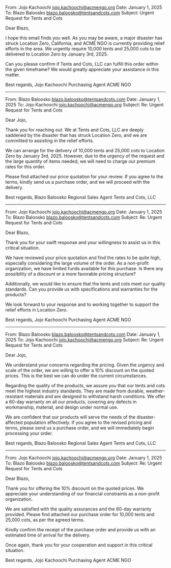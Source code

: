 From: Jojo Kachoochi <jojo.kachoochi@acmengo.org>
Date: January 1, 2025
To: Blazo Baloosko <blazo.baloosko@tentsandcots.com>
Subject: Urgent Request for Tents and Cots

Dear Blazo,

I hope this email finds you well. As you may be aware, a major disaster has struck Location Zero, California, and ACME NGO is currently providing relief efforts in the area. We urgently require 10,000 tents and 25,000 cots to be delivered to Location Zero by January 3rd, 2025. 

Can you please confirm if Tents and Cots, LLC can fulfill this order within the given timeframe? We would greatly appreciate your assistance in this matter.

Best regards,
Jojo Kachoochi
Purchasing Agent
ACME NGO

---

From: Blazo Baloosko <blazo.baloosko@tentsandcots.com>
Date: January 1, 2025
To: Jojo Kachoochi <jojo.kachoochi@acmengo.org>
Subject: Re: Urgent Request for Tents and Cots

Dear Jojo,

Thank you for reaching out. We at Tents and Cots, LLC are deeply saddened by the disaster that has struck Location Zero, and we are committed to assisting in the relief efforts.

We can arrange for the delivery of 10,000 tents and 25,000 cots to Location Zero by January 3rd, 2025. However, due to the urgency of the request and the large quantity of items needed, we will need to charge our premium rates for this order.

Please find attached our price quotation for your review. If you agree to the terms, kindly send us a purchase order, and we will proceed with the delivery.

Best regards,
Blazo Baloosko
Regional Sales Agent
Tents and Cots, LLC

---

From: Jojo Kachoochi <jojo.kachoochi@acmengo.org>
Date: January 1, 2025
To: Blazo Baloosko <blazo.baloosko@tentsandcots.com>
Subject: Re: Urgent Request for Tents and Cots

Dear Blazo,

Thank you for your swift response and your willingness to assist us in this critical situation.

We have reviewed your price quotation and find the rates to be quite high, especially considering the large volume of the order. As a non-profit organization, we have limited funds available for this purchase. Is there any possibility of a discount or a more favorable pricing structure?

Additionally, we would like to ensure that the tents and cots meet our quality standards. Can you provide us with specifications and warranties for the products?

We look forward to your response and to working together to support the relief efforts in Location Zero.

Best regards,
Jojo Kachoochi
Purchasing Agent
ACME NGO

---

From: Blazo Baloosko <blazo.baloosko@tentsandcots.com>
Date: January 1, 2025
To: Jojo Kachoochi <jojo.kachoochi@acmengo.org>
Subject: Re: Urgent Request for Tents and Cots

Dear Jojo,

We understand your concerns regarding the pricing. Given the urgency and scale of the order, we are willing to offer a 10% discount on the quoted prices. This is the best we can do under the current circumstances.

Regarding the quality of the products, we assure you that our tents and cots meet the highest industry standards. They are made from durable, weather-resistant materials and are designed to withstand harsh conditions. We offer a 60-day warranty on all our products, covering any defects in workmanship, material, and design under normal use.

We are confident that our products will serve the needs of the disaster-affected population effectively. If you agree to the revised pricing and terms, please send us a purchase order, and we will immediately begin processing your order.

Best regards,
Blazo Baloosko
Regional Sales Agent
Tents and Cots, LLC

---

From: Jojo Kachoochi <jojo.kachoochi@acmengo.org>
Date: January 1, 2025
To: Blazo Baloosko <blazo.baloosko@tentsandcots.com>
Subject: Re: Urgent Request for Tents and Cots

Dear Blazo,

Thank you for offering the 10% discount on the quoted prices. We appreciate your understanding of our financial constraints as a non-profit organization.

We are satisfied with the quality assurances and the 60-day warranty provided. Please find attached our purchase order for 10,000 tents and 25,000 cots, as per the agreed terms.

Kindly confirm the receipt of the purchase order and provide us with an estimated time of arrival for the delivery.

Once again, thank you for your cooperation and support in this critical situation.

Best regards,
Jojo Kachoochi
Purchasing Agent
ACME NGO
